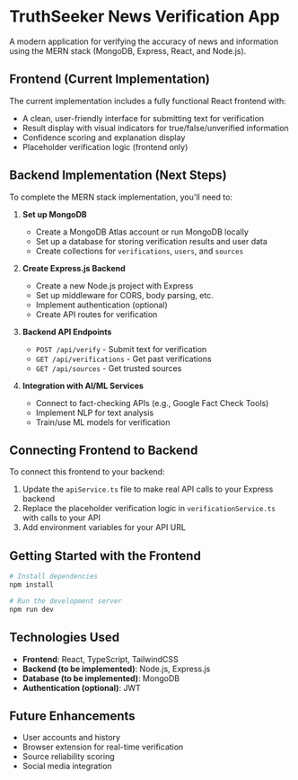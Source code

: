 
# TruthSeeker News Verification App

A modern application for verifying the accuracy of news and information using the MERN stack (MongoDB, Express, React, and Node.js).

## Frontend (Current Implementation)

The current implementation includes a fully functional React frontend with:

- A clean, user-friendly interface for submitting text for verification
- Result display with visual indicators for true/false/unverified information
- Confidence scoring and explanation display
- Placeholder verification logic (frontend only)

## Backend Implementation (Next Steps)

To complete the MERN stack implementation, you'll need to:

1. **Set up MongoDB**
   - Create a MongoDB Atlas account or run MongoDB locally
   - Set up a database for storing verification results and user data
   - Create collections for `verifications`, `users`, and `sources`

2. **Create Express.js Backend**
   - Create a new Node.js project with Express
   - Set up middleware for CORS, body parsing, etc.
   - Implement authentication (optional)
   - Create API routes for verification

3. **Backend API Endpoints**
   - `POST /api/verify` - Submit text for verification
   - `GET /api/verifications` - Get past verifications
   - `GET /api/sources` - Get trusted sources

4. **Integration with AI/ML Services**
   - Connect to fact-checking APIs (e.g., Google Fact Check Tools)
   - Implement NLP for text analysis
   - Train/use ML models for verification

## Connecting Frontend to Backend

To connect this frontend to your backend:

1. Update the `apiService.ts` file to make real API calls to your Express backend
2. Replace the placeholder verification logic in `verificationService.ts` with calls to your API
3. Add environment variables for your API URL

## Getting Started with the Frontend

```bash
# Install dependencies
npm install

# Run the development server
npm run dev
```

## Technologies Used

- **Frontend**: React, TypeScript, TailwindCSS
- **Backend (to be implemented)**: Node.js, Express.js
- **Database (to be implemented)**: MongoDB
- **Authentication (optional)**: JWT

## Future Enhancements

- User accounts and history
- Browser extension for real-time verification
- Source reliability scoring
- Social media integration
